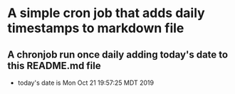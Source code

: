 A simple cron job that adds daily timestamps to markdown file
============================================================
## A chronjob run once daily adding today's date to this README.md file
* today's date is Mon Oct 21 19:57:25 MDT 2019
